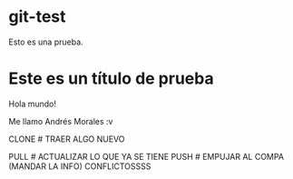 # git-test
Esto es una prueba. 

# Este es un título de prueba 
Hola mundo! 


Me llamo Andrés Morales :v


CLONE  # TRAER ALGO NUEVO

PULL # ACTUALIZAR LO QUE YA SE TIENE 
PUSH # EMPUJAR AL COMPA (MANDAR LA INFO)
CONFLICTOSSSS
